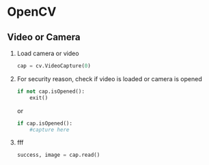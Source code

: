 # OpenCV


## Video or Camera
1. Load camera or video
	```python
	cap = cv.VideoCapture(0)
	```

2. For security reason, check if video is loaded or camera is opened
	```python
	if not cap.isOpened():
		exit()
	```
	or
	```python
	if cap.isOpened():
		#capture here
	```
	
3. fff
	```python
	success, image = cap.read()
	```